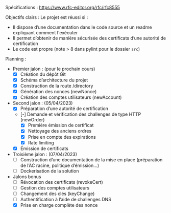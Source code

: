 Spécifications : https://www.rfc-editor.org/rfc/rfc8555  

Objectifs clairs : Le projet est réussi si : 

* Il dispose d’une documentation dans le code source et un readme expliquant comment l'exécuter 
* Il permet d’obtenir de manière sécurisée des certificats d’une autorité de certification 
* Le code est propre (note > 8 dans pylint pour le dossier `src`) 

Planning : 

* Premier jalon : (pour le prochain cours) 
  * [x] Création du dépôt Git 
  * [x] Schéma d’architecture du projet 
  * [x] Construction de la route /directory 
  * [x] Génération des nonces (newNonce) 
  * [x] Création des comptes utilisateurs (newAccount) 

* Second jalon :  (05/04/2023) 
  * [x] Préparation d’une autorité de certification 
  * [-] Demande et vérification des challenges de type HTTP (newOrder) 
    * [x] Première émission de certificat
    * [x] Nettoyage des anciens ordres
    * [x] Prise en  compte des expirations
    * [x] Rate limiting
  * [x] Émission de certificats 

* Troisième jalon : (07/04/2023) 
  * [ ] Construction d’une documentation de la mise en place (préparation de l’AC racine, politique d’émission...) 
  * [ ] Dockerisation de la solution 

* Jalons bonus 
  * [ ] Révocation des certificats (revokeCert) 
  * [ ] Gestion des comptes utilisateurs
  * [ ] Changement des clés (keyChange) 
  * [ ] Authentification à l’aide de challenges DNS 
  * [x] Prise en charge complète des nonce